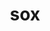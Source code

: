 ---
title: "sox"
layout: cache
categories: [package, develop-2024-03-17]
meta: {"versions": ["14.4.2"], "compilers": ["apple-clang@=15.0.0", "gcc@=11.4.0"], "oss": ["ubuntu22.04", "ventura"], "platforms": ["darwin", "linux"], "targets": ["aarch64", "x86_64_v3"], "stacks": ["ml-darwin-aarch64-mps", "ml-linux-x86_64-cpu", "ml-linux-x86_64-cuda", "ml-linux-x86_64-rocm", "root"], "num_specs": 2, "num_specs_by_stack": {"root": 2, "ml-darwin-aarch64-mps": 1, "ml-linux-x86_64-cpu": 1, "ml-linux-x86_64-rocm": 1, "ml-linux-x86_64-cuda": 1}}
spec_details: [{"hash": "bmncezfkyfnagbi4ckz3atwvqryfl2lh", "compiler": "apple-clang@=15.0.0", "versions": ["14.4.2"], "os": "ventura", "platform": "darwin", "target": "aarch64", "variants": ["build_system=autotools", "~mp3"], "stacks": ["root", "ml-darwin-aarch64-mps"], "size": "-", "tarball": "https://binaries.spack.io/releases/develop-2024-03-17/build_cache/darwin-ventura-aarch64/apple-clang-15.0.0/sox-14.4.2/darwin-ventura-aarch64-apple-clang-15.0.0-sox-14.4.2-bmncezfkyfnagbi4ckz3atwvqryfl2lh.spack"}, {"hash": "ejfualrkq5k674fumqzrtefn3mnqqbuj", "compiler": "gcc@=11.4.0", "versions": ["14.4.2"], "os": "ubuntu22.04", "platform": "linux", "target": "x86_64_v3", "variants": ["build_system=autotools", "~mp3"], "stacks": ["ml-linux-x86_64-cpu", "root", "ml-linux-x86_64-rocm", "ml-linux-x86_64-cuda"], "size": "-", "tarball": "https://binaries.spack.io/releases/develop-2024-03-17/build_cache/linux-ubuntu22.04-x86_64_v3/gcc-11.4.0/sox-14.4.2/linux-ubuntu22.04-x86_64_v3-gcc-11.4.0-sox-14.4.2-ejfualrkq5k674fumqzrtefn3mnqqbuj.spack"}]
---